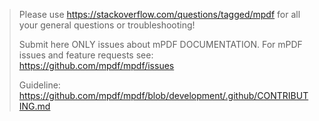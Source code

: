 > Please use https://stackoverflow.com/questions/tagged/mpdf for all your general questions or troubleshooting!
> 
> Submit here ONLY issues about mPDF DOCUMENTATION. For mPDF issues and feature requests see: https://github.com/mpdf/mpdf/issues
>
> Guideline: https://github.com/mpdf/mpdf/blob/development/.github/CONTRIBUTING.md
